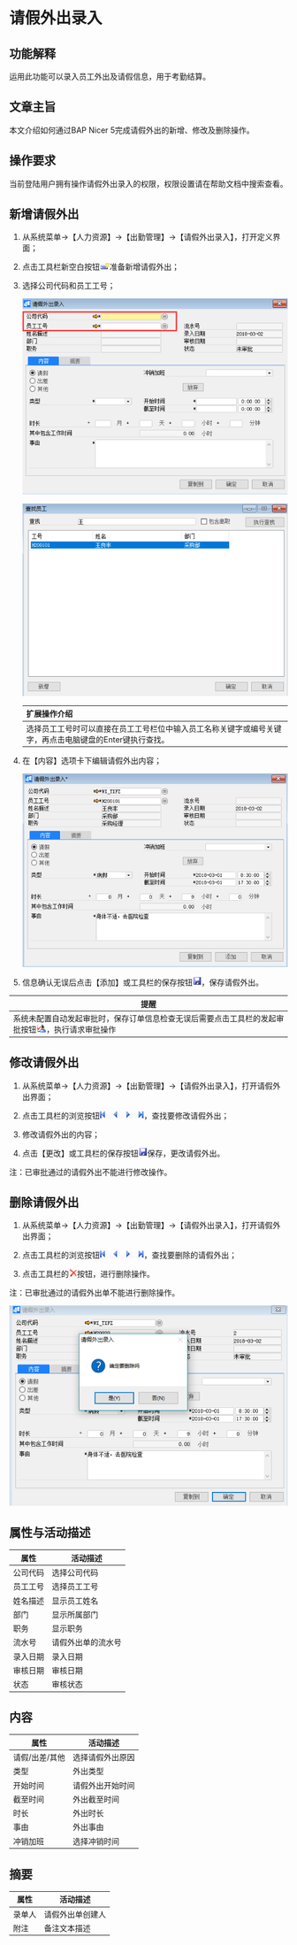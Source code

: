 # 请假外出录入

## 功能解释

运用此功能可以录入员工外出及请假信息，用于考勤结算。

## 文章主旨

本文介绍如何通过BAP Nicer 5完成请假外出的新增、修改及删除操作。

## 操作要求

当前登陆用户拥有操作请假外出录入的权限，权限设置请在帮助文档中搜索查看。

## 新增请假外出

1. 从系统菜单->【人力资源】->【出勤管理】->【请假外出录入】，打开定义界面；

2. 点击工具栏新空白按钮![](images/kban.png)准备新增请假外出；

3. 选择公司代码和员工工号；

   ![](images/qjwclr1.png)

   ![](images/qjwclr2.png)

   | 扩展操作介绍                                                 |
   | ------------------------------------------------------------ |
   | 选择员工工号时可以直接在员工工号栏位中输入员工名称关键字或编号关键字，再点击电脑键盘的Enter键执行查找。 |

4. 在【内容】选项卡下编辑请假外出内容；

   ![](images/qjwclr3.png)

5. 信息确认无误后点击【添加】或工具栏的保存按钮![](images/bcan.png)，保存请假外出。

| 提醒                                                         |
| ------------------------------------------------------------ |
| 系统未配置自动发起审批时，保存订单信息检查无误后需要点击工具栏的发起审批按钮![](images/cg002.png)，执行请求审批操作 |

## 修改请假外出

1. 从系统菜单->【人力资源】->【出勤管理】->【请假外出录入】，打开请假外出界面；

2. 点击工具栏的浏览按钮![](images/cg003.png)，查找要修改请假外出；

3. 修改请假外出的内容；

4. 点击【更改】或工具栏的保存按钮![](images/bcan.png)保存，更改请假外出。

注：已审批通过的请假外出不能进行修改操作。

## 删除请假外出

1. 从系统菜单->【人力资源】->【出勤管理】->【请假外出录入】，打开请假外出界面；

2. 点击工具栏的浏览按钮![](images/cg003.png)，查找要删除的请假外出；

3. 点击工具栏的![](images/cgdel.png)按钮，进行删除操作。

注：已审批通过的请假外出单不能进行删除操作。

![](images/qjwclr4.png)



## 属性与活动描述

| **属性** | **活动描述**       |
| -------- | ------------------ |
| 公司代码 | 选择公司代码       |
| 员工工号 | 选择员工工号       |
| 姓名描述 | 显示员工姓名       |
| 部门     | 显示所属部门       |
| 职务     | 显示职务           |
| 流水号   | 请假外出单的流水号 |
| 录入日期 | 录入日期           |
| 审核日期 | 审核日期           |
| 状态     | 审核状态           |

## 内容

| **属性**       | **活动描述**     |
| -------------- | ---------------- |
| 请假/出差/其他 | 选择请假外出原因 |
| 类型           | 外出类型         |
| 开始时间       | 请假外出开始时间 |
| 截至时间       | 外出截至时间     |
| 时长           | 外出时长         |
| 事由           | 外出事由         |
| 冲销加班       | 选择冲销时间     |

## 摘要

| **属性** | **活动描述**     |
| -------- | ---------------- |
| 录单人   | 请假外出单创建人 |
| 附注     | 备注文本描述     |